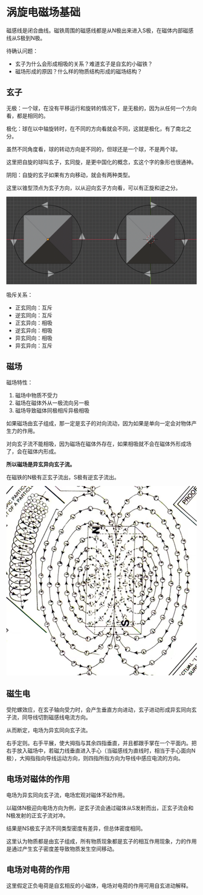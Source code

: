 
# 涡旋电磁场基础

磁感线是闭合曲线。磁铁周围的磁感线都是从N极出来进入S极，在磁体内部磁感线从S极到N极。

待确认问题：

- 玄子为什么会形成相吸的关系？难道玄子是自玄的小磁铁？
- 磁场形成的原因？什么样的物质结构形成的磁场结构？

## 玄子

无极：一个球，在没有平移运行和旋转的情况下，是无极的，因为从任何一个方向看，都是相同的。

极化：球在以中轴旋转时，在不同的方向看就会不同，这就是极化，有了南北之分。

虽然不同角度看，球的转动方向是不同的，但球还是一个球，不是两个球。

这里把自旋的球叫玄子，玄同旋，是更中国化的概念，玄这个字的象形也很通神。

阴阳：自旋的玄子如果有方向移动，就会有两种类型。

这里以锥型顶点为玄子方向，以从迎向玄子方向看，可以有正旋和逆之分。

![](assets/xuan-3.png)

吸斥关系：

- 正玄同向：互斥
- 逆玄同向：互斥
- 正玄异向：相吸
- 逆玄异向：相吸
- 异玄同向：相吸
- 异玄异向：互斥

## 磁场

磁场特性：
1. 磁场中物质不受力
2. 磁场在磁体外从一极流向另一极
3. 磁场导致磁体同极相斥异极相吸

如果磁场由玄子组成，那一定是玄子的对向流动，因为如果是单向一定会对物体产生力的作用。

对向玄子流不能相吸，因为磁场在磁体外存在，如果相吸就不会在磁体外形成场了，会在磁体内形成。

**所以磁场是异玄异向玄子流。**

在磁铁的N极有正玄子流出，S极有逆玄子流出。

![](assets/xuan-mf01.jpeg)

## 磁生电

受陀螺效应，在玄子轴向受力时，会产生垂直方向进动，玄子进动形成异玄同向玄子流，同导线切割磁感线电流方向。

从而断定，电场为异玄同向玄子流。

右手定则。右手平展，使大拇指与其余四指垂直，并且都跟手掌在一个平面内。把右手放入磁场中，若磁力线垂直进入手心（当磁感线为直线时，相当于手心面向N极），大拇指指向导线运动方向，则四指所指方向为导线中感应电流的方向。

## 电场对磁体的作用

电场为异玄同向玄子流，电场宏观对磁体不起作用。

以磁体N极迎向电场方向为例，逆玄子流会通过磁体从S发射而出，正玄子流会和N极发射的正玄子流对冲。

结果是NS极玄子流不同类型密度有差异，但总体密度相同。

这里认为物质都是由玄子组成，所有物质现象都是玄子的相互作用现象，力的作用是通过产生玄子密度差导致物质发生空间移动。

## 电场对电荷的作用

这里假定正负电荷是自玄相反的小磁体，电场对电荷的作用可用自玄进动解释。

